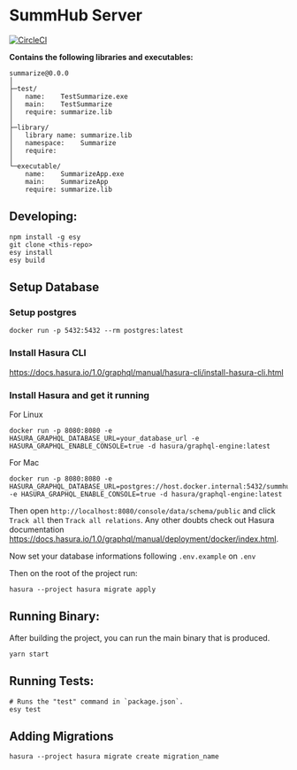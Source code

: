 # SummHub Server

[![CircleCI](https://circleci.com/gh/astrocoders/summhub-server/tree/master.svg?style=svg)](https://circleci.com/gh/astrocoders/summhub-server/tree/master)


**Contains the following libraries and executables:**

```
summarize@0.0.0
│
├─test/
│   name:    TestSummarize.exe
│   main:    TestSummarize
│   require: summarize.lib
│
├─library/
│   library name: summarize.lib
│   namespace:    Summarize
│   require:
│
└─executable/
    name:    SummarizeApp.exe
    main:    SummarizeApp
    require: summarize.lib
```

## Developing:

```
npm install -g esy
git clone <this-repo>
esy install
esy build
```

## Setup Database

### Setup postgres

`
docker run -p 5432:5432 --rm postgres:latest
`

### Install Hasura CLI

https://docs.hasura.io/1.0/graphql/manual/hasura-cli/install-hasura-cli.html

### Install Hasura and get it running

For Linux

```
docker run -p 8080:8080 -e HASURA_GRAPHQL_DATABASE_URL=your_database_url -e HASURA_GRAPHQL_ENABLE_CONSOLE=true -d hasura/graphql-engine:latest
```

For Mac

```
docker run -p 8080:8080 -e HASURA_GRAPHQL_DATABASE_URL=postgres://host.docker.internal:5432/summhub_dev -e HASURA_GRAPHQL_ENABLE_CONSOLE=true -d hasura/graphql-engine:latest
```

Then open `http://localhost:8080/console/data/schema/public` and click `Track all` then `Track all relations`.
Any other doubts check out Hasura documentation https://docs.hasura.io/1.0/graphql/manual/deployment/docker/index.html.

Now set your database informations following `.env.example` on `.env`

Then on the root of the project run:

```
hasura --project hasura migrate apply
```

## Running Binary:

After building the project, you can run the main binary that is produced.
```
yarn start
```

## Running Tests:

```
# Runs the "test" command in `package.json`.
esy test
```

## Adding Migrations
```
hasura --project hasura migrate create migration_name
```
